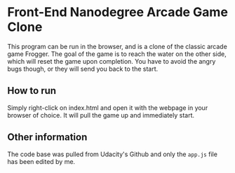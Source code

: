 # Front-End Nanodegree Arcade Game Clone

This program can be run in the browser, and is a clone of the classic arcade game Frogger. The goal of the game is to reach the water on the other side, which will reset the game upon completion. You have to avoid the angry bugs though, or they will send you back to the start.

## How to run

Simply right-click on index.html and open it with the webpage in your browser of choice. It will pull the game up and immediately start.

## Other information

The code base was pulled from Udacity's Github and only the ```app.js``` file has been edited by me.